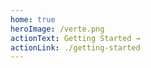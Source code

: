 ```yaml
---
home: true
heroImage: /verte.png
actionText: Getting Started →
actionLink: ./getting-started
---
```

